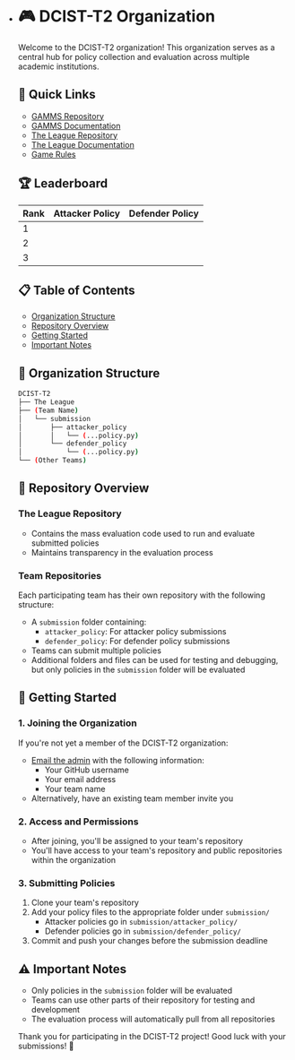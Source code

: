 - # 🎮 DCIST-T2 Organization

  Welcome to the DCIST-T2 organization! This organization serves as a central hub for policy collection and evaluation across multiple academic institutions.

  ## 🔗 Quick Links
  - [GAMMS Repository](https://github.com/GAMMSim/gamms)
  - [GAMMS Documentation](https://gammsim.github.io/gamms/start/)
  - [The League Repository](https://github.com/GAMMSim/League)
  - [The League Documentation](https://mdgleague.notion.site/)
  - [Game Rules](https://mdgleague.notion.site/Game-Rules-1a10355f26b9805696fec54b13cf857f)

  ## 🏆 Leaderboard

  | Rank | Attacker  Policy | Defender Policy |
  | ---- | ---------------- | --------------- |
  | 1    |                  |                 |
  | 2    |                  |                 |
  | 3    |                  |                 |
  
  ## 📋 Table of Contents
  - [Organization Structure](#-organization-structure)
  - [Repository Overview](#-repository-overview)
  - [Getting Started](#-getting-started)
  - [Important Notes](#%EF%B8%8F-important-notes)
  
  ## 📁 Organization Structure
  
  ```bash
  DCIST-T2
  ├── The League
  ├── (Team Name)
  │   └── submission
  │       ├── attacker_policy
  │       │   └── (...policy.py)
  │       └── defender_policy
  │           └── (...policy.py)
  └── (Other Teams)
  ```
  
  ## 📑 Repository Overview
  
  ### The League Repository
  - Contains the mass evaluation code used to run and evaluate submitted policies
  - Maintains transparency in the evaluation process
  
  ### Team Repositories
  Each participating team has their own repository with the following structure:
  - A `submission` folder containing:
    - `attacker_policy`: For attacker policy submissions
    - `defender_policy`: For defender policy submissions
  - Teams can submit multiple policies
  - Additional folders and files can be used for testing and debugging, but only policies in the `submission` folder will be evaluated
  
  ## 🚀 Getting Started
  
  ### 1. Joining the Organization
  If you're not yet a member of the DCIST-T2 organization:
  - [Email the admin](mailto:billy.qi03@gmail.com) with the following information:
    - Your GitHub username
    - Your email address
    - Your team name
  - Alternatively, have an existing team member invite you
  
  ### 2. Access and Permissions
  - After joining, you'll be assigned to your team's repository
  - You'll have access to your team's repository and public repositories within the organization
  
  ### 3. Submitting Policies
  1. Clone your team's repository
  2. Add your policy files to the appropriate folder under `submission/`
     - Attacker policies go in `submission/attacker_policy/`
     - Defender policies go in `submission/defender_policy/`
  3. Commit and push your changes before the submission deadline
  
  ## ⚠️ Important Notes
  - Only policies in the `submission` folder will be evaluated
  - Teams can use other parts of their repository for testing and development
  - The evaluation process will automatically pull from all repositories
  
  Thank you for participating in the DCIST-T2 project! Good luck with your submissions! 🌟
